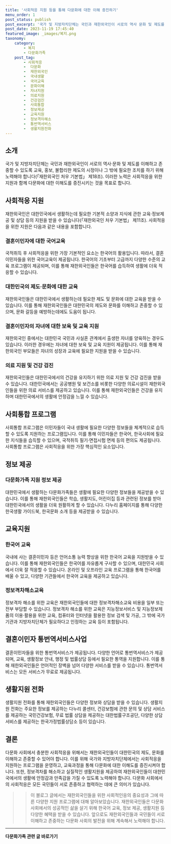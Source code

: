 ```yaml
---
title: '사회적응 지원 등을 통해 다문화에 대한 이해 증진하기'
menu_order: 1
post_status: publish
post_excerpt: '국가 및 지방자치단체는 국민과 재한외국인이 서로의 역사 문화 및 제도를 이해하고 존중할 수 있도록 교육, 홍보, 불합리한 제도의 시정이나 그 밖에 필요한 조치를 하기 위해 노력해야 합니다  재한외국인 처우 기본법  제18조 . 이러한 노력은 사회적응을 위한 지원과 함께 다문화에 대한 이해도를 증진시키는 것을 목표로 합니다.'
post_date: 2023-11-19 17:45:40
featured_image: _images/복지.png
taxonomy:
    category:
        - 복지
        - 다문화가족
    post_tag:
        - 사회적응
        -  다문화
        -  재한외국인
        -  국내생활
        -  국어교육
        -  문화이해
        -  자녀지원
        -  의료지원
        -  건강검진
        -  사회통합
        -  정보제공
        -  교육지원
        -  정보격차해소
        -  통번역서비스
        -  생활지원전화
---
```



## 소개

국가 및 지방자치단체는 국민과 재한외국인이 서로의 역사·문화 및 제도를 이해하고 존중할 수 있도록 교육, 홍보, 불합리한 제도의 시정이나 그 밖에 필요한 조치를 하기 위해 노력해야 합니다(「재한외국인 처우 기본법」 제18조). 이러한 노력은 사회적응을 위한 지원과 함께 다문화에 대한 이해도를 증진시키는 것을 목표로 합니다.

## 사회적응 지원

재한외국인은 대한민국에서 생활하는데 필요한 기본적 소양과 지식에 관한 교육·정보제공 및 상담 등의 지원을 받을 수 있습니다(「재한외국인 처우 기본법」 제11조). 사회적응을 위한 지원은 다음과 같은 내용을 포함합니다.

### 결혼이민자에 대한 국어교육

국적취득 후 사회적응을 위한 가장 기본적인 요소는 한국어의 활용입니다. 따라서, 결혼이민자들을 위한 국어교육이 제공됩니다. 한국어의 기초부터 고급까지 다양한 수준의 교육 프로그램이 제공되며, 이를 통해 재한외국인들은 한국어를 습득하여 생활에 더욱 적응할 수 있습니다.

### 대한민국의 제도·문화에 대한 교육

재한외국인들은 대한민국에서 생활하는데 필요한 제도 및 문화에 대한 교육을 받을 수 있습니다. 이를 통해 재한외국인들은 대한민국의 제도와 문화를 이해하고 존중할 수 있으며, 문화 갈등을 예방하는데에도 도움이 됩니다.

### 결혼이민자의 자녀에 대한 보육 및 교육 지원

재한외국인 중에서는 대한민국 국민과 사실혼 관계에서 출생한 자녀를 양육하는 경우도 있습니다. 이러한 경우에는 자녀에 대한 보육 및 교육 지원이 제공됩니다. 이를 통해 재한외국인 부모들은 자녀의 성장과 교육에 필요한 지원을 받을 수 있습니다.

### 의료 지원 및 건강 검진

재한외국인들은 대한민국에서의 건강을 유지하기 위한 의료 지원 및 건강 검진을 받을 수 있습니다. 대한민국에서는 공공병원 및 보건소를 비롯한 다양한 의료시설이 재한외국인들을 위한 의료 서비스를 제공하고 있습니다. 이를 통해 재한외국인들은 건강을 유지하며 대한민국에서의 생활에 안정감을 느낄 수 있습니다.

## 사회통합 프로그램

사회통합 프로그램은 이민자들이 국내 생활에 필요한 다양한 정보들을 체계적으로 습득할 수 있도록 지원하는 프로그램입니다. 이를 통해 이민자들은 한국어, 한국사회에 필요한 지식들을 습득할 수 있으며, 국적취득 필기·면접시험 면제 등의 편의도 제공됩니다. 사회통합 프로그램은 사회적응을 위한 가장 핵심적인 요소입니다.

## 정보 제공

### 다문화가족 지원 정보 제공

대한민국에서 생활하는 다문화가족들은 생활에 필요한 다양한 정보들을 제공받을 수 있습니다. 이를 통해 재한외국인들은 학습, 생활지도, 어린이집 등과 관련된 정보를 받아 대한민국에서의 생활을 더욱 원활하게 할 수 있습니다. 다누리 홈페이지를 통해 다양한 한국생활 가이드북, 한국문화 소개 등을 제공받을 수 있습니다.

## 교육지원

### 한국어 교육

국내에 사는 결혼이민자 등은 언어소통 능력 향상을 위한 한국어 교육을 지원받을 수 있습니다. 이를 통해 재한외국인들은 한국어를 자유롭게 구사할 수 있으며, 대한민국 사회에서 더욱 잘 적응할 수 있습니다. 온라인 및 오프라인 교육 프로그램을 통해 한국어를 배울 수 있고, 다양한 기관들에서 한국어 교육을 제공하고 있습니다.

### 정보격차해소교육

정보격차 해소를 위한 교육은 재한외국인들에 대한 정보격차해소교육 비용을 일부 또는 전부 부담할 수 있습니다. 정보격차 해소를 위한 교육은 지능정보서비스 및 지능정보제품의 이용·활용을 위한 교육, 컴퓨터와 인터넷을 활용한 정보 검색 및 가공, 그 밖에 국가기관과 지방자치단체가 필요하다고 인정하는 교육 등이 포함됩니다.

## 결혼이민자 통번역서비스사업

결혼이민자들을 위한 통번역서비스가 제공됩니다. 다양한 언어로 통번역서비스가 제공되며, 교육, 생활정보 안내, 행정 및 법률상담 등에서 필요한 통역을 지원합니다. 이를 통해 재한외국인들은 언어적인 장벽을 넘어 다양한 서비스를 받을 수 있습니다. 통번역서비스는 모든 서비스가 무료로 제공됩니다.

## 생활지원 전화

생활지원 전화를 통해 재한외국인들은 다양한 정보와 상담을 받을 수 있습니다. 생활지원 전화는 주요한 정보를 제공하는 다누리 콜센터, 건강보험에 관한 문의 및 상담 서비스를 제공하는 국민건강보험, 무료 법률 상담을 제공하는 대한법률구조공단, 다양한 상담 서비스를 제공하는 한국가정법률상담소 등이 있습니다.

## 결론

다문화 사회에서 충분한 사회적응을 위해서는 재한외국인들이 대한민국의 제도, 문화를 이해하고 존중할 수 있어야 합니다. 이를 위해 국가와 지방자치단체에서는 사회적응을 지원하는 프로그램을 운영하고, 교육과정을 통해 다문화에 대한 이해도를 증진시켜야 합니다. 또한, 정보격차를 해소하고 실질적인 생활지원을 제공하여 재한외국인들이 대한민국에서의 생활에 안정감과 만족감을 가질 수 있도록 노력해야 합니다. 다문화 사회에서의 사회적응은 모든 국민들이 서로 존중하고 협력하는 데에 큰 의미가 있습니다. 

>> 이 블로그 글에서는 재한외국인들을 위한 사회적인응의 중요성과 그에 따른 다양한 지원 프로그램에 대해 알아보았습니다. 재한외국인들은 다문화 사회에서의 성공적인 삶을 살기 위해 한국어 교육, 정보 제공, 생활지원 등 다양한 혜택을 받을 수 있습니다. 앞으로도 재한외국인들과 국민들이 서로 이해하고 존중하는 다문화 사회의 발전을 위해 계속해서 노력해야 합니다.
<!-- wp:separator -->
<hr class="wp-block-separator has-alpha-channel-opacity"/>
<!-- /wp:separator -->

<!-- wp:group {"backgroundColor":"base","layout":{"type":"constrained"}} -->
<div class="wp-block-group has-base-background-color has-background"><!-- wp:paragraph {"align":"center","fontSize":"medium"} -->
<p class="has-text-align-center has-large-font-size"><strong>다문화가족 관련 글 바로가기</strong></p>
<!-- /wp:paragraph -->


<!-- wp:latest-posts
{"categories":[{"id":22666,"count":19,"description":"","link":"https://uknowlaw.com/category/%eb%8b%a4%eb%ac%b8%ed%99%94%ea%b0%80%ec%a1%b1/","name":"다문화가족","slug":"다문화가족","taxonomy":"category","parent":0,"meta":[],"_links":{"self":[{"href":"https://uknowlaw.com/wp-json/wp/v2/categories/22666"}],"collection":[{"href":"https://uknowlaw.com/wp-json/wp/v2/categories"}],"about":[{"href":"https://uknowlaw.com/wp-json/wp/v2/taxonomies/category"}],"wp:post_type":[{"href":"https://uknowlaw.com/wp-json/wp/v2/posts?categories=22666"}],"curies":[{"name":"wp","href":"https://api.w.org/{rel}","templated":true}]}}],"postsToShow":100,"excerptLength":28,"postLayout":"grid","columns":2,"featuredImageAlign":"left","featuredImageSizeSlug":"large","fontSize":"small"} /--></div>
<!-- /wp:group -->